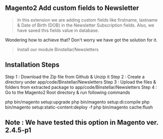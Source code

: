 ## Magento2 Add custom fields to Newsletter

> In this extension we are adding custom fields like firstname, lastname & Date of Birth (DOB) in the Newsletter Subscription fields. Also, we have saved this fields value in database.

Wondering how to achieve that? Don't worry we have got the solution for it.

> Install our module Binstellar/Newsletters


## Installation Steps

Step 1 : Download the Zip file from Github & Unzip it
Step 2 : Create a directory under app/code/Binstellar/Newsletters
Step 3 : Upload the files & folders from extracted package to app/code/Binstellar/Newsletters
Step 4 : Go to the Magento2 Root directory & run following commands

php bin/magento setup:upgrade
php bin/magento setup:di:compile
php bin/magento setup:static-content:deploy -f
php bin/magento cache:flush


## Note : We have tested this option in Magento ver. 2.4.5-p1